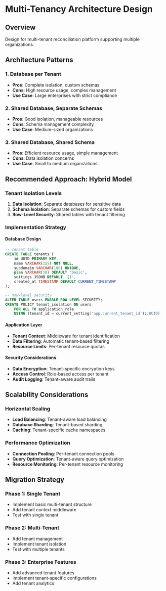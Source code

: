 # Multi-Tenancy Architecture Design

## Overview
Design for multi-tenant reconciliation platform supporting multiple organizations.

## Architecture Patterns

### 1. Database per Tenant
- **Pros**: Complete isolation, custom schemas
- **Cons**: High resource usage, complex management
- **Use Case**: Large enterprises with strict compliance

### 2. Shared Database, Separate Schemas
- **Pros**: Good isolation, manageable resources
- **Cons**: Schema management complexity
- **Use Case**: Medium-sized organizations

### 3. Shared Database, Shared Schema
- **Pros**: Efficient resource usage, simple management
- **Cons**: Data isolation concerns
- **Use Case**: Small to medium organizations

## Recommended Approach: Hybrid Model

### Tenant Isolation Levels
1. **Data Isolation**: Separate databases for sensitive data
2. **Schema Isolation**: Separate schemas for custom fields
3. **Row-Level Security**: Shared tables with tenant filtering

### Implementation Strategy

#### Database Design
```sql
-- Tenant table
CREATE TABLE tenants (
    id UUID PRIMARY KEY,
    name VARCHAR(255) NOT NULL,
    subdomain VARCHAR(100) UNIQUE,
    plan VARCHAR(50) DEFAULT 'basic',
    settings JSONB DEFAULT '{}',
    created_at TIMESTAMP DEFAULT CURRENT_TIMESTAMP
);

-- Row-level security
ALTER TABLE users ENABLE ROW LEVEL SECURITY;
CREATE POLICY tenant_isolation ON users
    FOR ALL TO application_role
    USING (tenant_id = current_setting('app.current_tenant_id')::UUID);
```

#### Application Layer
- **Tenant Context**: Middleware for tenant identification
- **Data Filtering**: Automatic tenant-based filtering
- **Resource Limits**: Per-tenant resource quotas

#### Security Considerations
- **Data Encryption**: Tenant-specific encryption keys
- **Access Control**: Role-based access per tenant
- **Audit Logging**: Tenant-aware audit trails

## Scalability Considerations

### Horizontal Scaling
- **Load Balancing**: Tenant-aware load balancing
- **Database Sharding**: Tenant-based sharding
- **Caching**: Tenant-specific cache namespaces

### Performance Optimization
- **Connection Pooling**: Per-tenant connection pools
- **Query Optimization**: Tenant-aware query optimization
- **Resource Monitoring**: Per-tenant resource monitoring

## Migration Strategy

### Phase 1: Single Tenant
- Implement basic multi-tenant structure
- Add tenant context middleware
- Test with single tenant

### Phase 2: Multi-Tenant
- Add tenant management
- Implement tenant isolation
- Test with multiple tenants

### Phase 3: Enterprise Features
- Add advanced tenant features
- Implement tenant-specific configurations
- Add tenant analytics
